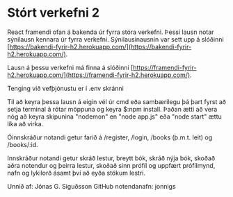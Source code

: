 # Stórt verkefni 2

React framendi ofan á bakenda úr fyrra stóra verkefni. Þessi lausn notar sýnilausn kennara úr fyrra verkefni. Sýnilausinausnin var sett upp á slóðinni [https://bakendi-fyrir-h2.herokuapp.com/](https://bakendi-fyrir-h2.herokuapp.com/).

Lausn á þessu verkefni má finna á slóðinni [https://framendi-fyrir-h2.herokuapp.com/](https://framendi-fyrir-h2.herokuapp.com/).

Tenging við vefþjónustu er í .env skránni

Til að keyra þessa lausn á eigin vél úr cmd eða sambærilegu þá þart fyrst að setja terminal á rótar möppuna og keyra $:npm install. Þaðan ætti að vera nóg að keyra skipunina "nodemon" en "node app.js" eða "node start" ættu líka að virka.

Óinnskráður notandi getur farið á /register, /login, /books (þ.m.t. leit) og /books/:id.

Innskráður notandi getur skráð lestur, breytt bók, skráð nýja bók, skoðað aðra notendur og þeirra lestur, skoðað sinn prófíl og uppfært prófílmynd, nafn og lykilorð ásamt því að eyða stökum lestri.


Unnið af: Jónas G. Siguðsson
GitHub notendanafn: jonnigs
